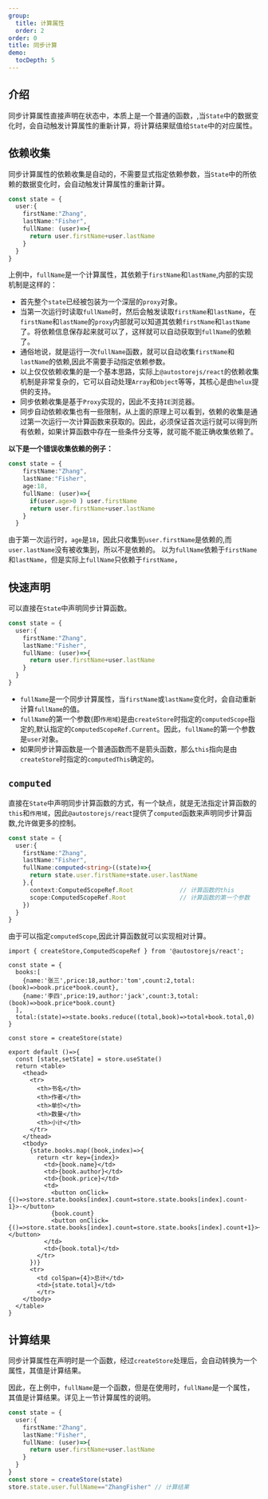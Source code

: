 ```yaml
---
group:
  title: 计算属性
  order: 2
order: 0  
title: 同步计算
demo:
  tocDepth: 5
---
```



## 介绍
  
同步计算属性直接声明在状态中，本质上是一个普通的函数，,当`State`中的数据变化时，会自动触发计算属性的重新计算，将计算结果赋值给`State`中的对应属性。

## 依赖收集

同步计算属性的依赖收集是自动的，不需要显式指定依赖参数，当`State`中的所依赖的数据变化时，会自动触发计算属性的重新计算。 

```ts
const state = {
  user:{
    firstName:"Zhang",
    lastName:"Fisher",
    fullName: (user)=>{
      return user.firstName+user.lastName
    } 
  }
} 
```
上例中，`fullName`是一个计算属性，其依赖于`firstName`和`lastName`,内部的实现机制是这样的：

- 首先整个`state`已经被包装为一个深层的`proxy`对象。
- 当第一次运行时读取`fullName`时，然后会触发读取`firstName`和`lastName`，在`firstName`和`lastName`的`proxy`内部就可以知道其依赖`firstName`和`lastName`了。将依赖信息保存起来就可以了，这样就可以自动获取到`fullName`的依赖了。
- 通俗地说，就是运行一次`fullName`函数，就可以自动收集`firstName`和`lastName`的依赖,因此不需要手动指定依赖参数。
- 以上仅仅依赖收集的是一个基本思路，实际上`@autostorejs/react`的依赖收集机制是非常复杂的，它可以自动处理`Array`和`Object`等等，其核心是由`helux`提供的支持。
- 同步依赖收集是基于`Proxy`实现的，因此不支持`IE`浏览器。
- 同步自动依赖收集也有一些限制，从上面的原理上可以看到，依赖的收集是通过第一次运行一次计算函数来获取的。因此，必须保证首次运行就可以得到所有依赖，如果计算函数中存在一些条件分支等，就可能不能正确收集依赖了。

**以下是一个错误收集依赖的例子：**

```ts | pure
const state = {
    firstName:"Zhang",
    lastName:"Fisher",
    age:18,
    fullName: (user)=>{
      if(user.age>0 ) user.firstName
      return user.firstName+user.lastName
    } 
  }
```

由于第一次运行时，`age`是`18`，因此只收集到`user.firstName`是依赖的,而`user.lastName`没有被收集到，所以不是依赖的。
以为`fullName`依赖于`firstName`和`lastName`，但是实际上`fullName`只依赖于`firstName`，



## 快速声明

可以直接在`State`中声明同步计算函数。

```ts
const state = {
  user:{
    firstName:"Zhang",
    lastName:"Fisher",
    fullName: (user)=>{
      return user.firstName+user.lastName
    } 
  }
} 
```
- `fullName`是一个同步计算属性，当`firstName`或`lastName`变化时，会自动重新计算`fullName`的值。
- `fullName`的第一个参数(即`作用域`)是由`createStore`时指定的`computedScope`指定的,默认指定的`ComputedScopeRef.Current`。因此，`fullName`的第一个参数是`user`对象。
- 如果同步计算函数是一个普通函数而不是箭头函数，那么`this`指向是由`createStore`时指定的`computedThis`确定的。


## `computed`

直接在`State`中声明同步计算函数的方式，有一个缺点，就是无法指定计算函数的`this`和`作用域`，因此`@autostorejs/react`提供了`computed`函数来声明同步计算函数,允许做更多的控制。


```ts {6,9}
const state = {
  user:{
    firstName:"Zhang",
    lastName:"Fisher",
    fullName:computed<string>((state)=>{
      return state.user.firstName+state.user.lastName
    },{
      context:ComputedScopeRef.Root             // 计算函数的this
      scope:ComputedScopeRef.Root               // 计算函数的第一个参数
    }) 
  }
} 
```

由于可以指定`computedScope`,因此计算函数就可以实现相对计算。


```tsx
import { createStore,ComputedScopeRef } from '@autostorejs/react';

const state = {
  books:[
    {name:'张三',price:18,author:'tom',count:2,total:(book)=>book.price*book.count},
    {name:'李四',price:19,author:'jack',count:3,total:(book)=>book.price*book.count}
  ],
  total:(state)=>state.books.reduce((total,book)=>total+book.total,0)
}

const store = createStore(state)

export default ()=>{
  const [state,setState] = store.useState()
  return <table>
    <thead>
      <tr>
        <th>书名</th>
        <th>作者</th>
        <th>单价</th>
        <th>数量</th>
        <th>小计</th>
      </tr>
    </thead>
    <tbody>
      {state.books.map((book,index)=>{
        return <tr key={index}>
          <td>{book.name}</td>
          <td>{book.author}</td>
          <td>{book.price}</td>
          <td>
            <button onClick={()=>store.state.books[index].count=store.state.books[index].count-1}>-</button>
            {book.count}
            <button onClick={()=>store.state.books[index].count=store.state.books[index].count+1}>+</button>
          </td>
          <td>{book.total}</td>
        </tr>
      })}
      <tr>
        <td colSpan={4}>总计</td>
        <td>{state.total}</td>
        </tr>
    </tbody>
  </table>
}
```

## 计算结果

同步计算属性在声明时是一个函数，经过`createStore`处理后，会自动转换为一个属性，其值是计算结果。

因此，在上例中，`fullName`是一个函数，但是在使用时，`fullName`是一个属性，其值是计算结果。详见上一节计算属性的说明。

```ts {11}
const state = {
  user:{
    firstName:"Zhang",
    lastName:"Fisher",
    fullName: (user)=>{
      return user.firstName+user.lastName
    }
  }
}  
const store = createStore(state)
store.state.user.fullName=="ZhangFisher" // 计算结果

```
